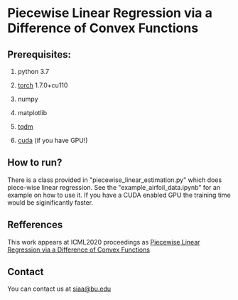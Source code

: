 # Piecewise Linear Regression via a Difference of Convex Functions

## Prerequisites:
1. python 3.7

2. [torch](https://pytorch.org/) 1.7.0+cu110

3. numpy

4. matplotlib

5. [tqdm](https://pypi.org/project/tqdm/)

6. [cuda](https://developer.nvidia.com/cuda-downloads) (if you have GPU!)




## How to run?

There is a class provided in "piecewise_linear_estimation.py" which does piece-wise linear regression. See the "example_airfoil_data.ipynb" for an example on how to use it. If you have a CUDA enabled GPU the training time would be siginificantly faster.


## Refferences

This work appears at ICML2020 proceedings as [Piecewise Linear Regression via a Difference of Convex Functions](https://arxiv.org/pdf/2007.02422.pdf)

## Contact

You can contact us at siaa@bu.edu


